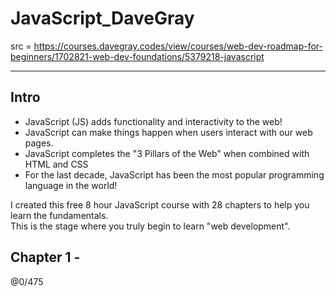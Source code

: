 # JavaScript_DaveGray

src = https://courses.davegray.codes/view/courses/web-dev-roadmap-for-beginners/1702821-web-dev-foundations/5379218-javascript

---

## Intro

- JavaScript (JS) adds functionality and interactivity to the web!
- JavaScript can make things happen when users interact with our web pages.
- JavaScript completes the "3 Pillars of the Web" when combined with HTML and CSS
- For the last decade, JavaScript has been the most popular programming language in the world!

I created this free 8 hour JavaScript course with 28 chapters to help you learn the fundamentals.  
This is the stage where you truly begin to learn "web development".

## Chapter 1 - 


@0/475
